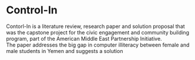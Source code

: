 # Control-In
Contorl-In is a literature review, research paper and solution proposal that was the capstone project for the civic engagement and community building program, part of the American Middle East Partnership Initiative.   
The paper addresses the big gap in computer illiteracy between female and male students in Yemen and suggests a solution




